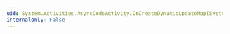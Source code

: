 ```yaml
---
uid: System.Activities.AsyncCodeActivity.OnCreateDynamicUpdateMap(System.Activities.DynamicUpdate.UpdateMapMetadata,System.Activities.Activity)
internalonly: False
---
```

